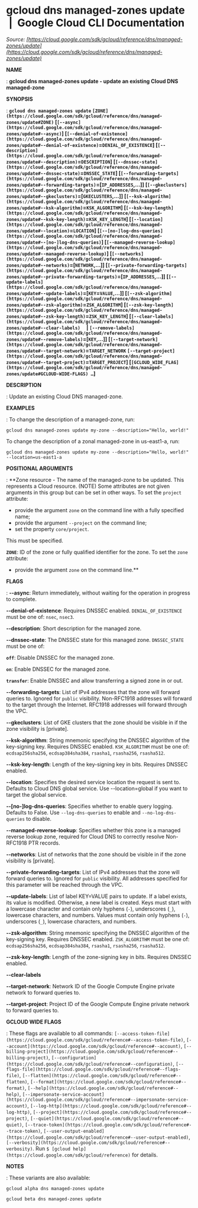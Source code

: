 # gcloud dns managed-zones update  |  Google Cloud CLI Documentation

*Source: [https://cloud.google.com/sdk/gcloud/reference/dns/managed-zones/update](https://cloud.google.com/sdk/gcloud/reference/dns/managed-zones/update)*

**NAME**

: **gcloud dns managed-zones update - update an existing Cloud DNS managed-zone**

**SYNOPSIS**

: **`gcloud dns managed-zones update` `[ZONE](https://cloud.google.com/sdk/gcloud/reference/dns/managed-zones/update#ZONE)` [`[--async](https://cloud.google.com/sdk/gcloud/reference/dns/managed-zones/update#--async)`] [`[--denial-of-existence](https://cloud.google.com/sdk/gcloud/reference/dns/managed-zones/update#--denial-of-existence)`=`DENIAL_OF_EXISTENCE`] [`[--description](https://cloud.google.com/sdk/gcloud/reference/dns/managed-zones/update#--description)`=`DESCRIPTION`] [`[--dnssec-state](https://cloud.google.com/sdk/gcloud/reference/dns/managed-zones/update#--dnssec-state)`=`DNSSEC_STATE`] [`[--forwarding-targets](https://cloud.google.com/sdk/gcloud/reference/dns/managed-zones/update#--forwarding-targets)`=[`IP_ADDRESSES`,…]] [`[--gkeclusters](https://cloud.google.com/sdk/gcloud/reference/dns/managed-zones/update#--gkeclusters)`=[`GKECLUSTERS`,…]] [`[--ksk-algorithm](https://cloud.google.com/sdk/gcloud/reference/dns/managed-zones/update#--ksk-algorithm)`=`KSK_ALGORITHM`] [`[--ksk-key-length](https://cloud.google.com/sdk/gcloud/reference/dns/managed-zones/update#--ksk-key-length)`=`KSK_KEY_LENGTH`] [`[--location](https://cloud.google.com/sdk/gcloud/reference/dns/managed-zones/update#--location)`=`LOCATION`] [`[--[no-]log-dns-queries](https://cloud.google.com/sdk/gcloud/reference/dns/managed-zones/update#--[no-]log-dns-queries)`] [`[--managed-reverse-lookup](https://cloud.google.com/sdk/gcloud/reference/dns/managed-zones/update#--managed-reverse-lookup)`] [`[--networks](https://cloud.google.com/sdk/gcloud/reference/dns/managed-zones/update#--networks)`=[`NETWORK`,…]] [`[--private-forwarding-targets](https://cloud.google.com/sdk/gcloud/reference/dns/managed-zones/update#--private-forwarding-targets)`=[`IP_ADDRESSES`,…]] [`[--update-labels](https://cloud.google.com/sdk/gcloud/reference/dns/managed-zones/update#--update-labels)`=[`KEY`=`VALUE`,…]] [`[--zsk-algorithm](https://cloud.google.com/sdk/gcloud/reference/dns/managed-zones/update#--zsk-algorithm)`=`ZSK_ALGORITHM`] [`[--zsk-key-length](https://cloud.google.com/sdk/gcloud/reference/dns/managed-zones/update#--zsk-key-length)`=`ZSK_KEY_LENGTH`] [`[--clear-labels](https://cloud.google.com/sdk/gcloud/reference/dns/managed-zones/update#--clear-labels)`     | `[--remove-labels](https://cloud.google.com/sdk/gcloud/reference/dns/managed-zones/update#--remove-labels)`=[`KEY`,…]] [`[--target-network](https://cloud.google.com/sdk/gcloud/reference/dns/managed-zones/update#--target-network)`=`TARGET_NETWORK` `[--target-project](https://cloud.google.com/sdk/gcloud/reference/dns/managed-zones/update#--target-project)`=`TARGET_PROJECT`] [`[GCLOUD_WIDE_FLAG](https://cloud.google.com/sdk/gcloud/reference/dns/managed-zones/update#GCLOUD-WIDE-FLAGS) …`]**

**DESCRIPTION**

: Update an existing Cloud DNS managed-zone.

**EXAMPLES**

: To change the description of a managed-zone, run:

```
gcloud dns managed-zones update my-zone --description="Hello, world!"
```

To change the description of a zonal managed-zone in us-east1-a, run:

```
gcloud dns managed-zones update my-zone --description="Hello, world!" --location=us-east1-a
```

**POSITIONAL ARGUMENTS**

: **Zone resource - The name of the managed-zone to be updated. This represents a
Cloud resource. (NOTE) Some attributes are not given arguments in this group but
can be set in other ways.
To set the `project` attribute:

- provide the argument `zone` on the command line with a fully
specified name;
- provide the argument `--project` on the command line;
- set the property `core/project`.

This must be specified.

**`ZONE`**:
ID of the zone or fully qualified identifier for the zone.
To set the `zone` attribute:

- provide the argument `zone` on the command line.**

**FLAGS**

: **--async**:
Return immediately, without waiting for the operation in progress to complete.

**--denial-of-existence**:
Requires DNSSEC enabled. `DENIAL_OF_EXISTENCE` must be one
of: `nsec`, `nsec3`.

**--description**:
Short description for the managed zone.

**--dnssec-state**:
The DNSSEC state for this managed zone. `DNSSEC_STATE`
must be one of:

**`off`**:
Disable DNSSEC for the managed zone.

**`on`**:
Enable DNSSEC for the managed zone.

**`transfer`**:
Enable DNSSEC and allow transferring a signed zone in or out.

**--forwarding-targets**:
List of IPv4 addresses that the zone will forward queries to. Ignored for
`public` visibility. Non-RFC1918 addresses will forward to the target
through the Internet. RFC1918 addresses will forward through the VPC.

**--gkeclusters**:
List of GKE clusters that the zone should be visible in if the zone visibility
is [private].

**--ksk-algorithm**:
String mnemonic specifying the DNSSEC algorithm of the key-signing key. Requires
DNSSEC enabled. `KSK_ALGORITHM` must be one of:
`ecdsap256sha256`, `ecdsap384sha384`,
`rsasha1`, `rsasha256`, `rsasha512`.

**--ksk-key-length**:
Length of the key-signing key in bits. Requires DNSSEC enabled.

**--location**:
Specifies the desired service location the request is sent to. Defaults to Cloud
DNS global service. Use --location=global if you want to target the global
service.

**--[no-]log-dns-queries**:
Specifies whether to enable query logging. Defaults to False. Use
`--log-dns-queries` to enable and `--no-log-dns-queries`
to disable.

**--managed-reverse-lookup**:
Specifies whether this zone is a managed reverse lookup zone, required for Cloud
DNS to correctly resolve Non-RFC1918 PTR records.

**--networks**:
List of networks that the zone should be visible in if the zone visibility is
[private].

**--private-forwarding-targets**:
List of IPv4 addresses that the zone will forward queries to. Ignored for
`public` visibility. All addresses specified for this parameter will
be reached through the VPC.

**--update-labels**:
List of label KEY=VALUE pairs to update. If a label exists, its value is
modified. Otherwise, a new label is created.
Keys must start with a lowercase character and contain only hyphens
(`-`), underscores (`_`), lowercase characters, and
numbers. Values must contain only hyphens (`-`), underscores
(`_`), lowercase characters, and numbers.

**--zsk-algorithm**:
String mnemonic specifying the DNSSEC algorithm of the key-signing key. Requires
DNSSEC enabled. `ZSK_ALGORITHM` must be one of:
`ecdsap256sha256`, `ecdsap384sha384`,
`rsasha1`, `rsasha256`, `rsasha512`.

**--zsk-key-length**:
Length of the zone-signing key in bits. Requires DNSSEC enabled.

**--clear-labels**

**--target-network**:
Network ID of the Google Compute Engine private network to forward queries to.

**--target-project**:
Project ID of the Google Compute Engine private network to forward queries to.

**GCLOUD WIDE FLAGS**

: These flags are available to all commands: `[--access-token-file](https://cloud.google.com/sdk/gcloud/reference#--access-token-file)`,
`[--account](https://cloud.google.com/sdk/gcloud/reference#--account)`, `[--billing-project](https://cloud.google.com/sdk/gcloud/reference#--billing-project)`,
`[--configuration](https://cloud.google.com/sdk/gcloud/reference#--configuration)`,
`[--flags-file](https://cloud.google.com/sdk/gcloud/reference#--flags-file)`,
`[--flatten](https://cloud.google.com/sdk/gcloud/reference#--flatten)`, `[--format](https://cloud.google.com/sdk/gcloud/reference#--format)`, `[--help](https://cloud.google.com/sdk/gcloud/reference#--help)`, `[--impersonate-service-account](https://cloud.google.com/sdk/gcloud/reference#--impersonate-service-account)`,
`[--log-http](https://cloud.google.com/sdk/gcloud/reference#--log-http)`,
`[--project](https://cloud.google.com/sdk/gcloud/reference#--project)`, `[--quiet](https://cloud.google.com/sdk/gcloud/reference#--quiet)`, `[--trace-token](https://cloud.google.com/sdk/gcloud/reference#--trace-token)`, `[--user-output-enabled](https://cloud.google.com/sdk/gcloud/reference#--user-output-enabled)`,
`[--verbosity](https://cloud.google.com/sdk/gcloud/reference#--verbosity)`.
Run `$ [gcloud help](https://cloud.google.com/sdk/gcloud/reference)` for details.

**NOTES**

: These variants are also available:

```
gcloud alpha dns managed-zones update
```

```
gcloud beta dns managed-zones update
```